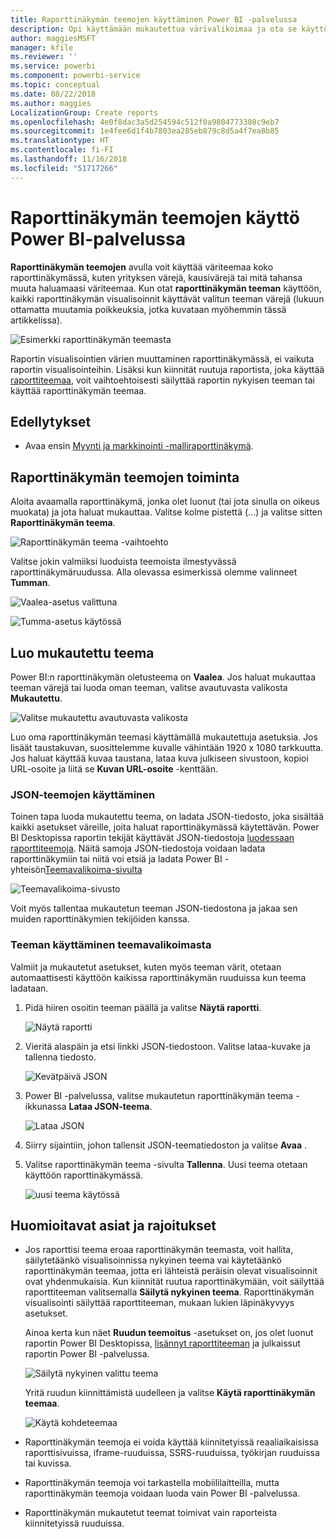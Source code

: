 ```yaml
---
title: Raporttinäkymän teemojen käyttäminen Power BI -palvelussa
description: Opi käyttämään mukautettua värivalikoimaa ja ota se käyttöön kokonaisessa raporttinäkymässä Power BI -palvelussa
author: maggiesMSFT
manager: kfile
ms.reviewer: ''
ms.service: powerbi
ms.component: powerbi-service
ms.topic: conceptual
ms.date: 08/22/2018
ms.author: maggies
LocalizationGroup: Create reports
ms.openlocfilehash: 4e0f8dac3a5d254594c512f0a9804773308c9eb7
ms.sourcegitcommit: 1e4fee6d1f4b7803ea285eb879c8d5a4f7ea8b85
ms.translationtype: HT
ms.contentlocale: fi-FI
ms.lasthandoff: 11/16/2018
ms.locfileid: "51717266"
---
```

# <a name="use-dashboard-themes-in-power-bi-service"></a>Raporttinäkymän teemojen käyttö Power BI-palvelussa
**Raporttinäkymän teemojen** avulla voit käyttää väriteemaa koko raporttinäkymässä, kuten yrityksen värejä, kausivärejä tai mitä tahansa muuta haluamaasi väriteemaa. Kun otat **raporttinäkymän teeman** käyttöön, kaikki raporttinäkymän visualisoinnit käyttävät valitun teeman värejä (lukuun ottamatta muutamia poikkeuksia, jotka kuvataan myöhemmin tässä artikkelissa).

![Esimerkki raporttinäkymän teemasta](media/service-dashboard-themes/power-bi-full-dashboard-theme.png)

Raportin visualisointien värien muuttaminen raporttinäkymässä, ei vaikuta raportin visualisointeihin. Lisäksi kun kiinnität ruutuja raportista, joka käyttää [raporttiteemaa](desktop-report-themes.md), voit vaihtoehtoisesti säilyttää raportin nykyisen teeman tai käyttää raporttinäkymän teemaa.


## <a name="prerequisites"></a>Edellytykset
* Avaa ensin [Myynti ja markkinointi -malliraporttinäkymä](sample-datasets.md).


## <a name="how-dashboard-themes-work"></a>Raporttinäkymän teemojen toiminta
Aloita avaamalla raporttinäkymä, jonka olet luonut (tai jota sinulla on oikeus muokata) ja jota haluat mukauttaa. Valitse kolme pistettä (...) ja valitse sitten **Raporttinäkymän teema**. 

![Raporttinäkymän teema -vaihtoehto](media/service-dashboard-themes/power-bi-dashboard-theme.png)

Valitse jokin valmiiksi luoduista teemoista ilmestyvässä raporttinäkymäruudussa.  Alla olevassa esimerkissä olemme valinneet **Tumman**.

![Vaalea-asetus valittuna](media/service-dashboard-themes/power-bi-theme-menu.png)

![Tumma-asetus käytössä](media/service-dashboard-themes/power-bi-theme-dark.png)

## <a name="create-a-custom-theme"></a>Luo mukautettu teema

Power BI:n raporttinäkymän oletusteema on **Vaalea**. Jos haluat mukauttaa teeman värejä tai luoda oman teeman, valitse avautuvasta valikosta **Mukautettu**. 

![Valitse mukautettu avautuvasta valikosta](media/service-dashboard-themes/power-bi-theme-custom.png)

Luo oma raporttinäkymän teemasi käyttämällä mukautettuja asetuksia. Jos lisäät taustakuvan, suosittelemme kuvalle vähintään 1920 x 1080 tarkkuutta. Jos haluat käyttää kuvaa taustana, lataa kuva julkiseen sivustoon, kopioi URL-osoite ja liitä se **Kuvan URL-osoite** -kenttään. 

### <a name="using-json-themes"></a>JSON-teemojen käyttäminen
Toinen tapa luoda mukautettu teema, on ladata JSON-tiedosto, joka sisältää kaikki asetukset väreille, joita haluat raporttinäkymässä käytettävän. Power BI Desktopissa raportin tekijät käyttävät JSON-tiedostoja [luodessaan raporttiteemoja](desktop-report-themes.md). Näitä samoja JSON-tiedostoja voidaan ladata raporttinäkymiin tai niitä voi etsiä ja ladata Power BI -yhteisön[Teemavalikoima-sivulta](https://community.powerbi.com/t5/Themes-Gallery/bd-p/ThemesGallery) 

![Teemavalikoima-sivusto](media/service-dashboard-themes/power-bi-theme-gallery.png)

Voit myös tallentaa mukautetun teeman JSON-tiedostona ja jakaa sen muiden raporttinäkymien tekijöiden kanssa. 

### <a name="use-a-theme-from-the-theme-gallery"></a>Teeman käyttäminen teemavalikoimasta

Valmiit ja mukautetut asetukset, kuten myös teeman värit, otetaan automaattisesti käyttöön kaikissa raporttinäkymän ruuduissa kun teema ladataan. 

1. Pidä hiiren osoitin teeman päällä ja valitse **Näytä raportti**.

    ![Näytä raportti](media/service-dashboard-themes/power-bi-choose-theme.png)

2. Vieritä alaspäin ja etsi linkki JSON-tiedostoon.  Valitse lataa-kuvake ja tallenna tiedosto.

    ![Kevätpäivä JSON](media/service-dashboard-themes/power-bi-theme-json.png)

3. Power BI -palvelussa, valitse mukautetun raporttinäkymän teema -ikkunassa **Lataa JSON-teema**.

    ![Lataa JSON](media/service-dashboard-themes/power-bi-upload-theme.png)

4. Siirry sijaintiin, johon tallensit JSON-teematiedoston ja valitse **Avaa** .

5. Valitse raporttinäkymän teema -sivulta **Tallenna**. Uusi teema otetaan käyttöön raporttinäkymässä.

    ![uusi teema käytössä](media/service-dashboard-themes/power-bi-json.png)

## <a name="considerations-and-limitations"></a>Huomioitavat asiat ja rajoitukset

* Jos raporttisi teema eroaa raporttinäkymän teemasta, voit hallita, säilytetäänkö visualisoinnissa nykyinen teema vai käytetäänkö raporttinäkymän teemaa, jotta eri lähteistä peräisin olevat visualisoinnit ovat yhdenmukaisia. Kun kiinnität ruutua raporttinäkymään, voit säilyttää raporttiteeman valitsemalla **Säilytä nykyinen teema**. Raporttinäkymän visualisointi säilyttää raporttiteeman, mukaan lukien läpinäkyvyys asetukset. 

    Ainoa kerta kun näet **Ruudun teemoitus** -asetukset on, jos olet luonut raportin Power BI Desktopissa, [lisännyt raporttiteeman](desktop-report-themes.md) ja julkaissut raportin Power BI -palvelussa. 

    ![Säilytä nykyinen valittu teema](media/service-dashboard-themes/power-bi-keep-current.png)

    Yritä ruudun kiinnittämistä uudelleen ja valitse **Käytä raporttinäkymän teemaa**.

    ![Käytä kohdeteemaa](media/service-dashboard-themes/power-bi-use-destination.png)

* Raporttinäkymän teemoja ei voida käyttää kiinnitetyissä reaaliaikaisissa raporttisivuissa, iframe-ruuduissa, SSRS-ruuduissa, työkirjan ruuduissa tai kuvissa.
* Raporttinäkymän teemoja voi tarkastella mobiililaitteilla, mutta raporttinäkymän teemoja voidaan luoda vain Power BI -palvelussa. 
* Raporttinäkymän mukautetut teemat toimivat vain raporteista kiinnitetyissä ruuduissa. 


